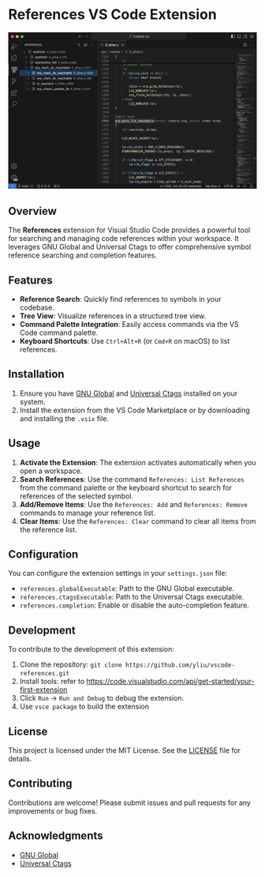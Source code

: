 # References VS Code Extension

![Example Image](./resources/example1.png)

## Overview

The **References** extension for Visual Studio Code provides a powerful tool for searching and managing code references within your workspace. It leverages GNU Global and Universal Ctags to offer comprehensive symbol reference searching and completion features.

## Features

- **Reference Search**: Quickly find references to symbols in your codebase.
- **Tree View**: Visualize references in a structured tree view.
- **Command Palette Integration**: Easily access commands via the VS Code command palette.
- **Keyboard Shortcuts**: Use `Ctrl+Alt+R` (or `Cmd+R` on macOS) to list references.

## Installation

1. Ensure you have [GNU Global](https://www.gnu.org/software/global/) and [Universal Ctags](https://ctags.io/) installed on your system.
2. Install the extension from the VS Code Marketplace or by downloading and installing the `.vsix` file.

## Usage

1. **Activate the Extension**: The extension activates automatically when you open a workspace.
2. **Search References**: Use the command `References: List References` from the command palette or the keyboard shortcut to search for references of the selected symbol.
3. **Add/Remove Items**: Use the `References: Add` and `References: Remove` commands to manage your reference list.
4. **Clear Items**: Use the `References: Clear` command to clear all items from the reference list.

## Configuration

You can configure the extension settings in your `settings.json` file:

- `references.globalExecutable`: Path to the GNU Global executable.
- `references.ctagsExecutable`: Path to the Universal Ctags executable.
- `references.completion`: Enable or disable the auto-completion feature.

## Development

To contribute to the development of this extension:

1. Clone the repository: `git clone https://github.com/yliu/vscode-references.git`
2. Install tools: refer to https://code.visualstudio.com/api/get-started/your-first-extension
3. Click `Run` -> `Run and Debug` to debug the extension.
4. Use `vsce package` to build the extension

## License

This project is licensed under the MIT License. See the [LICENSE](./LICENSE.md) file for details.

## Contributing

Contributions are welcome! Please submit issues and pull requests for any improvements or bug fixes.

## Acknowledgments

- [GNU Global](https://www.gnu.org/software/global/)
- [Universal Ctags](https://ctags.io/)